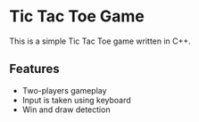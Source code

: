 # Tic Tac Toe Game
This is a simple Tic Tac Toe game written in C++.

## Features
- Two-players gameplay
- Input is taken using keyboard
- Win and draw detection

